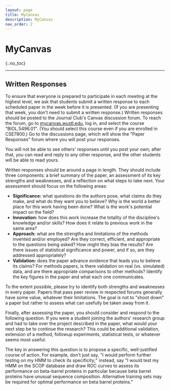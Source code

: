 ```yaml
---
layout: page
title: MyCanvas
description: MyCanvas
nav_order: 2
---
```


# MyCanvas
{:.no_toc}

---

## Written Responses
To ensure that everyone is prepared to participate in each meeting at the highest level, we ask that students submit a written response to each scheduled paper in the week before it is presented. (If you are presenting that week, you don't need to submit a written response.) Written responses should be posted to the Journal Club's Canvas discussion forum. To reach the forum, go to [mycanvas.wustl.edu](mycanvas.wustl.edu), log in, and select the course "BIOL.5496.01". (You should select this course even if you are enrolled in CSE7800.) Go to the discussions page, which will show the "Paper Responses" forum where you will post your responses.

You will not be able to see others' responses until you post your own; after that, you can read and reply to any other response, and the other students will be able to read yours.

Written responses should be around a page in length. They should include three components: a brief summary of the paper, an assessment of its key strengths and weaknesses, and a reflection on what steps to take next. Your assessment should focus on the following areas:

- **Significance:** what questions do the authors pose, what claims do they make, and what do they want you to believe? Why is the world a better place for this work having been done? What is the work's potential impact on the field?
- **Innovation:** how does this work increase the totality of the discipline's knowledge and/or skills? How does it relate to previous work in the same area?
- **Approach:** what are the strengths and limitations of the methods invented and/or employed? Are they correct, efficient, and appropriate to the questions being asked? How might they bias the results? Are there issues of statistical significance and power, and if so, are they addressed appropriately?
- **Validation:** does the paper advance evidence that leads you to believe its claims? For methods papers, is there validation on real (vs. simulated) data, and are there appropriate comparisons to other methods? Identify the key figures in the paper and what each one communicates.

To the extent possible, please try to identify both strengths and weaknesses in every paper. Papers that pass peer review in respected forums generally have some value, whatever their limitations. The goal is not to "shoot down" a paper but rather to assess what can usefully be taken away from it.

Finally, after assessing the paper, you should consider and respond to the following question. If you were a student joining the authors' research group and had to take over the project described in the paper, what would your next step be to continue the research? This could be additional validation, extension of a method, followup experiments, statistical tests, or whatever seems most useful.

The key in answering this question is to propose a specific, well-justified course of action. For example, don't just say, "I would perform further testing on my HMM to check its specificity;" instead, say "I would test my HMM on the SCOP database and draw ROC curves to assess its performance on beta-barrel proteins in particular because beta barrel proteins have unusual sequence composition. Alternative training sets may be required for optimal performance on beta barrel proteins."

